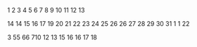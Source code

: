 1
2
3
4
5
6
7
8
9
10
11
12
13

14
14
15
16
17
19
20
21
22
23
24
25
26
26
27
28
29
30
31
1
1
22

3
55
66
710
12
13
15
16
16
17
18






